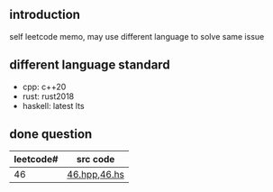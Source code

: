 ## introduction
self leetcode memo, may use different language to solve same issue

## different language standard
- cpp: c++20
- rust: rust2018
- haskell: latest lts

## done question
|leetcode#|src code|
|---|---|
|46|[46.hpp](1-100/46.hpp),[46.hs](1-100/46.hs)|